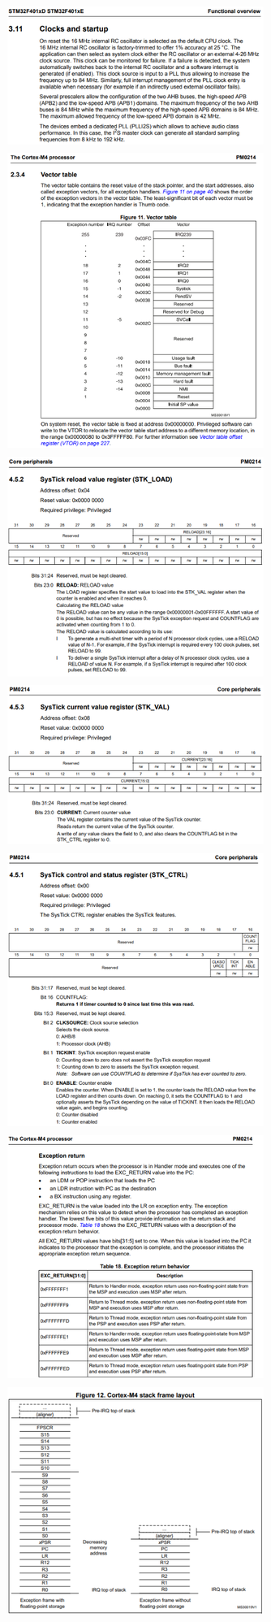 ![](images/Clocks.PNG)

![](images/vector_table.PNG)

![](images/STK_LOAD.PNG)

![](images/STK_VAL.PNG)

![](images/STK_CTRL.PNG)

![](images/EXC_RETURN.PNG)

![](images/stack_frame.PNG)
